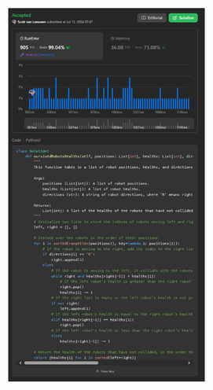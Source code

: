 <img src="https://github.com/svanlee/leetcode-daily-robot-collisions/blob/main/Personal%20Branding%20-%20LeetCode%232751.PNG" width="400"/>
